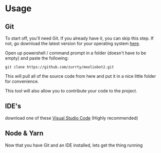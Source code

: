 # Usage

## Git
To start off, you'll need Git. If you already have it, you can skip this step. If not, go download the latest version for your operating system [here](https://git-scm.com/downloads).

Open up powershell / command prompt in a folder (doesn't have to be empty) and paste the following:

`git clone https://github.com/zurrty/mooliobot2.git`

This will pull all of the source code from here and put it in a nice little folder for convenience.

This tool will also allow you to contribute your code to the project.

## IDE's
download one of these
[Visual Studio Code](https://code.visualstudio.com) (Highly recommended)
## Node & Yarn
Now that you have Git and an IDE installed, lets get the thing running